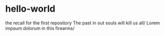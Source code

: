 # hello-world
the recall for the first repository
The past in out souls will kill us all/
Lorem impsum dolorum
in this firearms/
